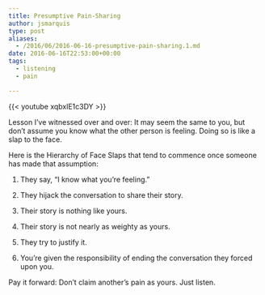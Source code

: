 ```yaml
---
title: Presumptive Pain-Sharing
author: jsmarquis
type: post
aliases:
  - /2016/06/2016-06-16-presumptive-pain-sharing.1.md
date: 2016-06-16T22:53:00+00:00
tags:
  - listening
  - pain

---
```


{{< youtube xqbxlE1c3DY >}}

Lesson I&#8217;ve witnessed over and over: It may seem the same to you, but don&#8217;t assume you know what the other person is feeling. Doing so is like a slap to the face.

Here is the Hierarchy of Face Slaps that tend to commence once someone has made that assumption:

1. They say, &#8220;I know what you&#8217;re feeling.&#8221;

2. They hijack the conversation to share their story.

3. Their story is nothing like yours.

4. Their story is not nearly as weighty as yours.

5. They try to justify it.

6. You&#8217;re given the responsibility of ending the conversation they forced upon you.

Pay it forward: Don&#8217;t claim another&#8217;s pain as yours. Just listen.
